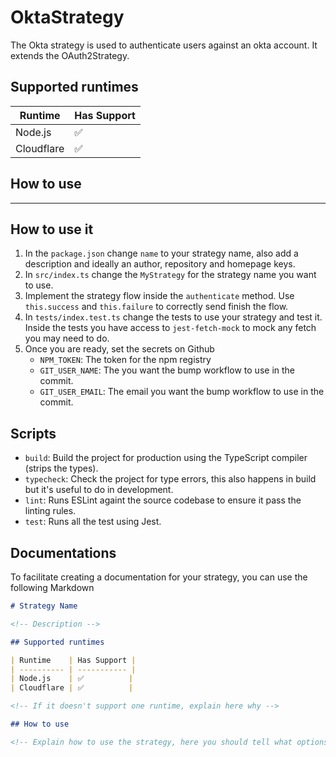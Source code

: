 # OktaStrategy

The Okta strategy is used to authenticate users against an okta account. It extends the OAuth2Strategy.

## Supported runtimes

| Runtime    | Has Support |
| ---------- | ----------- |
| Node.js    | ✅          |
| Cloudflare | ✅          |

<!-- If it doesn't support one runtime, explain here why -->

## How to use

<!-- Explain how to use the strategy, here you should tell what options it expects from the developer when instantiating the strategy -->


---
## How to use it

1. In the `package.json` change `name` to your strategy name, also add a description and ideally an author, repository and homepage keys.
2. In `src/index.ts` change the `MyStrategy` for the strategy name you want to use.
3. Implement the strategy flow inside the `authenticate` method. Use `this.success` and `this.failure` to correctly send finish the flow.
4. In `tests/index.test.ts` change the tests to use your strategy and test it. Inside the tests you have access to `jest-fetch-mock` to mock any fetch you may need to do.
5. Once you are ready, set the secrets on Github
   - `NPM_TOKEN`: The token for the npm registry
   - `GIT_USER_NAME`: The you want the bump workflow to use in the commit.
   - `GIT_USER_EMAIL`: The email you want the bump workflow to use in the commit.

## Scripts

- `build`: Build the project for production using the TypeScript compiler (strips the types).
- `typecheck`: Check the project for type errors, this also happens in build but it's useful to do in development.
- `lint`: Runs ESLint againt the source codebase to ensure it pass the linting rules.
- `test`: Runs all the test using Jest.

## Documentations

To facilitate creating a documentation for your strategy, you can use the following Markdown

```markdown
# Strategy Name

<!-- Description -->

## Supported runtimes

| Runtime    | Has Support |
| ---------- | ----------- |
| Node.js    | ✅          |
| Cloudflare | ✅          |

<!-- If it doesn't support one runtime, explain here why -->

## How to use

<!-- Explain how to use the strategy, here you should tell what options it expects from the developer when instantiating the strategy -->
```
